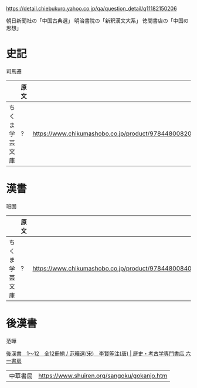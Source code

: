 https://detail.chiebukuro.yahoo.co.jp/qa/question_detail/q11182150206

朝日新聞社の「中国古典選」
明治書院の「新釈漢文大系」
徳間書店の「中国の思想」

# 史記

司馬遷

|                | 原文 |                                                       |
| -------------- | ---- | ----------------------------------------------------- |
| ちくま学芸文庫 | ?    | https://www.chikumashobo.co.jp/product/9784480082008/ |

# 漢書

班固

|                | 原文 |                                                       |
| -------------- | ---- | ----------------------------------------------------- |
| ちくま学芸文庫 | ?    | https://www.chikumashobo.co.jp/product/9784480084019/ |

# 後漢書

范曄

[後漢書　1〜12　全12冊揃 / 范曄選(宋)　李賢等注(唐) | 歴史・考古学専門書店 六一書房](https://www.book61.co.jp/book.php/C01651)

|          |                                             |
| -------- | ------------------------------------------- |
| 中華書局 | https://www.shuiren.org/sangoku/gokanjo.htm |
